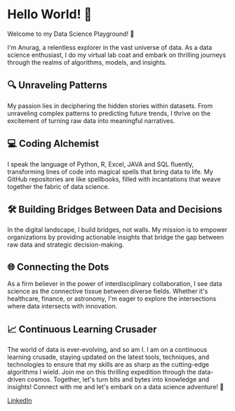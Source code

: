# Hello World! 👋

Welcome to my Data Science Playground! 🚀

I'm Anurag, a relentless explorer in the vast universe of data. 
As a data science enthusiast, I do my virtual lab coat and embark on thrilling journeys through the realms of algorithms, models, and insights.

## 🔍 Unraveling Patterns
My passion lies in deciphering the hidden stories within datasets. 
From unraveling complex patterns to predicting future trends, I thrive on the excitement of turning raw data into meaningful narratives.

## 💻 Coding Alchemist
I speak the language of Python, R, Excel, JAVA and SQL fluently, transforming lines of code into magical spells that bring data to life. 
My GitHub repositories are like spellbooks, filled with incantations that weave together the fabric of data science.

## 🛠️ Building Bridges Between Data and Decisions
In the digital landscape, I build bridges, not walls. 
My mission is to empower organizations by providing actionable insights that bridge the gap between raw data and strategic decision-making.

## 🌐 Connecting the Dots
As a firm believer in the power of interdisciplinary collaboration, I see data science as the connective tissue between diverse fields. 
Whether it's healthcare, finance, or astronomy, I'm eager to explore the intersections where data intersects with innovation.

## 📈 Continuous Learning Crusader
The world of data is ever-evolving, and so am I. 
I am on a continuous learning crusade, staying updated on the latest tools, techniques, and technologies to ensure that my skills are as sharp as the cutting-edge algorithms I wield.
Join me on this thrilling expedition through the data-driven cosmos. Together, let's turn bits and bytes into knowledge and insights!
Connect with me and let's embark on a data science adventure! 🚀

[LinkedIn]((https://www.linkedin.com/in/anurag-anugam/))

